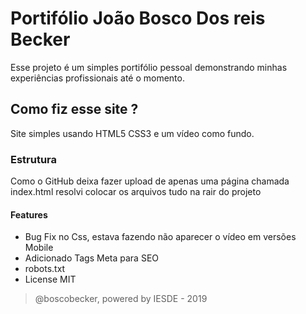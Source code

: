 # Portifólio João Bosco Dos reis Becker
Esse projeto é um simples portifólio pessoal demonstrando minhas experiências profissionais até o momento.

## Como fiz esse site ?
Site simples usando HTML5 CSS3 e um vídeo como fundo.

### Estrutura
Como o GitHub deixa fazer upload de apenas uma página chamada index.html
resolvi colocar os arquivos tudo na rair do projeto

#### Features

* Bug Fix no Css, estava fazendo não aparecer o vídeo em versões Mobile
* Adicionado Tags Meta para SEO
* robots.txt
* License MIT


> @boscobecker, powered by IESDE - 2019
